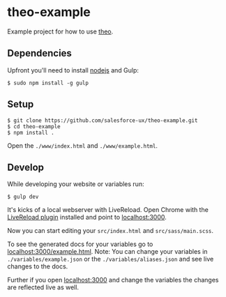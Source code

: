 theo-example
============

Example project for how to use [theo](https://github.com/salesforce-ux/theo).

## Dependencies

Upfront you'll need to install [nodejs](http://nodejs.org) and Gulp:

    $ sudo npm install -g gulp

## Setup

    $ git clone https://github.com/salesforce-ux/theo-example.git
    $ cd theo-example
    $ npm install .

Open the `./www/index.html` and `./www/example.html`.

## Develop

While developing your website or variables run:

    $ gulp dev

It's kicks of a local webserver with LiveReload.
Open Chrome with the [LiveReload plugin](https://chrome.google.com/webstore/detail/livereload/jnihajbhpnppcggbcgedagnkighmdlei?hl=en) installed and point to [localhost:3000](http://localhost:3000).

Now you can start editing your `src/index.html` and `src/sass/main.scss`.

To see the generated docs for your variables go to [localhost:3000/example.html](http://localhost:3000/example.html).
Note: You can change your variables in `./variables/example.json` or the `./variables/aliases.json` and see live changes to the docs.

Further if you open [localhost:3000](http://localhost:3000) and change the variables the changes are reflected live as well.